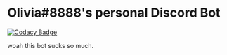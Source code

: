 # Olivia#8888's personal Discord Bot

[![Codacy Badge](https://api.codacy.com/project/badge/Grade/6472d19083054841adff667f890f31eb)](https://app.codacy.com/gh/CoGaiWibu/DiscordBot?utm_source=github.com&utm_medium=referral&utm_content=CoGaiWibu/DiscordBot&utm_campaign=Badge_Grade_Settings)

woah this bot sucks so much.
